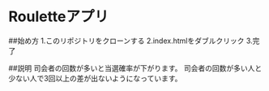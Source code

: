 # Rouletteアプリ

##始め方
1.このリポジトリをクローンする
2.index.htmlをダブルクリック
3.完了

##説明
司会者の回数が多いと当選確率が下がります。
司会者の回数が多い人と少ない人で3回以上の差が出ないようになっています。
